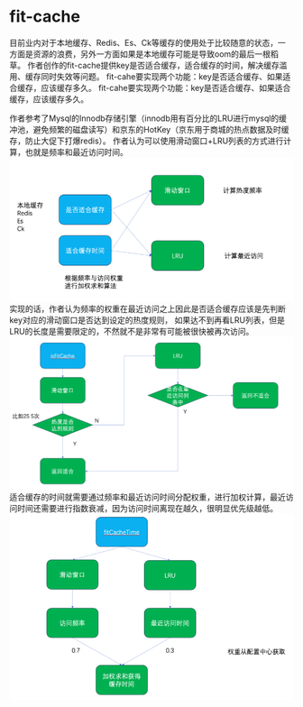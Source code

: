 # fit-cache
目前业内对于本地缓存、Redis、Es、Ck等缓存的使用处于比较随意的状态，一方面是资源的浪费，另外一方面如果是本地缓存可能是导致oom的最后一根稻草。
作者创作的fit-cache提供key是否适合缓存，适合缓存的时间，解决缓存滥用、缓存同时失效等问题。
fit-cahe要实现两个功能：key是否适合缓存、如果适合缓存，应该缓存多久。
fit-cahe要实现两个功能：key是否适合缓存、如果适合缓存，应该缓存多久。

作者参考了Mysql的Innodb存储引擎（innodb用有百分比的LRU进行mysql的缓冲池，避免频繁的磁盘读写）和京东的HotKey（京东用于商城的热点数据及时缓存，防止大促下打爆redis）。
作者认为可以使用滑动窗口+LRU列表的方式进行计算，也就是频率和最近访问时间。
![img.png](img.png)
实现的话，作者认为频率的权重在最近访问之上因此是否适合缓存应该是先判断key对应的滑动窗口是否达到设定的热度规则，
如果达不到再看LRU列表，但是LRU的长度是需要限定的，不然就不是非常有可能被很快被再次访问。
![img_1.png](img_1.png)
适合缓存的时间就需要通过频率和最近访问时间分配权重，进行加权计算，最近访问时间还需要进行指数衰减，因为访问时间离现在越久，很明显优先级越低。 
![img_2.png](img_2.png)